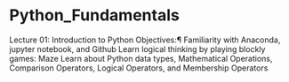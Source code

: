 # Python_Fundamentals

Lecture 01: Introduction to Python
Objectives:¶
Familiarity with Anaconda, jupyter notebook, and Github
Learn logical thinking by playing blockly games: Maze
Learn about Python data types, Mathematical Operations, Comparison Operators, Logical Operators, and Membership Operators
